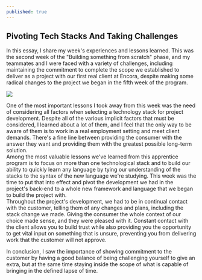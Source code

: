 ```yaml
---
published: true
---
```

## Pivoting Tech Stacks And Taking Challenges

In this essay, I share my week's experiences and lessons learned. This was the second week of the "Building something from scratch" phase, and my teammates and I were faced with a variety of challenges, including maintaining the commitment to complete the scope we established to deliver as a project with our first real client at Encora, despite making some radical changes to the project we began in the fifth week of the program.  

![](https://i.ibb.co/mtC6wJW/taic.png)

One of the most important lessons I took away from this week was the need of considering all factors when selecting a technology stack for project development. Despite all of the various implicit factors that must be considered, I learned about a lot of them, and I feel that the only way to be aware of them is to work in a real employment setting and meet client demands. There's a fine line between providing the consumer with the answer they want and providing them with the greatest possible long-term solution.  
Among the most valuable lessons we've learned from this apprentice program is to focus on more than one technological stack and to build our ability to quickly learn any language by tying our understanding of the stacks to the syntax of the new language we're studying. This week was the time to put that into effect and pivot the development we had in the project's back-end to a whole new framework and language that we began to build the project with.  
Throughout the project's development, we had to be in continual contact with the customer, telling them of any changes and plans, including the stack change we made. Giving the consumer the whole context of our choice made sense, and they were pleased with it. Constant contact with the client allows you to build trust while also providing you the opportunity to get vital input on something that is unsure, preventing you from delivering work that the customer will not approve.  

In conclusion, I saw the importance of showing commitment to the customer by having a good balance of being challenging yourself to give an extra, but at the same time staying inside the scope of what is capable of bringing in the defined lapse of time.
